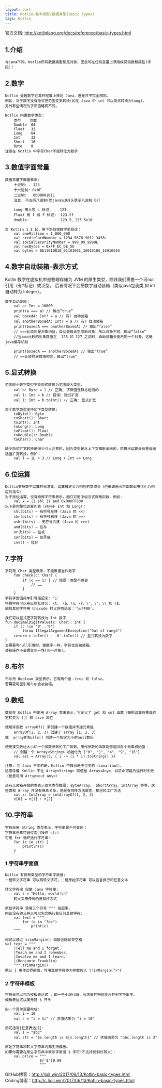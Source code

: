 ```yaml
---
layout: post
title: Kotlin-基本类型/数据类型(Basic Types)
tags: Kotlin
---
```

官方文档: http://kotlinlang.org/docs/reference/basic-types.html

## 1.介绍
    与java不同，Kotlin所有数据类型都是对象，因此可在任何变量上调用成员函数和属性(字段)！

## 2.数字
    Kotlin 处理数字在某种程度上接近 Java，但是并不完全相同。
    例如，对于数字没有隐式把范围变宽转换(如在 Java 中 int 可以隐式转换为long)，
    另外有些情况的字面值略有不同。

    Kotlin 内置数字类型：
        类型    位数
        Double  64
        Float   32
        Long    64
        Int     32
        Short   16
        Byte    8
    注意在 Kotlin 中字符Char不能转化为数字

## 3.数值字面常量
    数值常量字面值表示:
        十进制:   123        
        十六进制: 0x0F
        二进制:   0b00001011
        注意: 不支持八进制(而java以0开头表示八进制 07)

        Long 用大写 L 标记:    123L  
        Float 用 f 或 F 标记:  123.5f
        double：              123.5、123.5e10

    自 Kotlin 1.1 起，用下划线使数字更易读：   
        val oneMillion = 1_000_000
        val creditCardNumber = 1234_5678_9012_3456L
        val socialSecurityNumber = 999_99_9999L
        val hexBytes = 0xFF_EC_DE_5E
        val bytes = 0b11010010_01101001_10010100_10010010

## 4.数字自动装箱-表示方式
   Kotlin 数字在虚拟机中是物理存储为 JVM 的原生类型，除非我们需要一个可null引用（有?标记）或泛型。 后者情况下会把数字自动装箱（类似java包装类,如 int 自动转为 Integer）。

    数字自动装箱：
        val a: Int = 10000
        print(a === a) // 输出“true”
        val boxedA: Int? = a // 有? 自动装箱
        val anotherBoxedA: Int? = a // 有? 自动装箱
        print(boxedA === anotherBoxedA) // 输出“false”
        // ===比较的是对象地址，自动装箱会生成新对象，所以对象不同，输出“false”
        //当===比较的对象数值在 -128 和 127 之间时，自动装箱会重用同一个对象，这是java缓存机制

        print(boxedA == anotherBoxedA) // 输出“true”
        // ==比较的是数值相同，输出“true”

## 5.显式转换
    范围较小数字类型不能隐式转换为范围较大类型。
        val b: Byte = 1 // 正确, 字面值是静态检测的
        val i: Int = b // 错误: 隐式扩宽
        val i: Int = b.toInt() // 正确: 显式扩宽

    每个数字类型支持如下类型转换:
        toByte(): Byte
        toShort(): Short
        toInt(): Int
        toLong(): Long
        toFloat(): Float
        toDouble(): Double
        toChar(): Char

    缺少隐式扩宽转换是很少引人注意的，因为类型是从上下文推断出来的，而算术运算会有重载做适当扩宽转换，例如：
        val l = 1L + 3 // Long + Int => Long

## 6.位运算
    Kotlin支持数字运算的标准集，运算被定义为相应的类成员（但编译器会将函数调用优化为相应的指令）
    对于按位运算，没有特殊字符来表示，而只可用中缀方式调用函数，例如:
        val x = (1 shl 2) and 0x000FF000
    以下是完整位运算列表（只用于 Int 和 Long）：
        shl(bits) – 有符号左移 (Java 的 <<)
        shr(bits) – 有符号右移 (Java 的 >>)
        ushr(bits) – 无符号右移 (Java 的 >>>)
        and(bits) – 位与
        or(bits) – 位或
        xor(bits) – 位异或
        inv() – 位非

## 7.字符
    字符用 Char 类型表示，不能直接当作数字
        fun check(c: Char) {
            if (c == 1) { // 错误：类型不兼容
                // ……
            }
        }
    字符字面值用单引号括起来: '1' 
    特殊字符可以用反斜杠转义: \t、 \b、\n、\r、\'、\"、\\ 和 \$。 
    编码其他字符用 Unicode 转义序列语法：'\uFF00'。

    我们可以显式把字符转换为 Int 数字
    fun decimalDigitValue(c: Char): Int {
        if (c !in '0'..'9')
            throw IllegalArgumentException("Out of range")
        return c.toInt() - '0'.toInt() // 显式转换为数字
    }
    当需要可null引用时，像数字一样，字符也会被装箱。
    装箱操作不会保留同一性(同一对象)。

## 8.布尔
    布尔用 Boolean 类型表示，它有两个值：true 和 false。
    若需要可空引用布尔会被装箱。

## 9.数组
    数组在 Kotlin 中使用 Array 类来表示，它定义了 get 和 set 函数（按照运算符重载约定转变为 []）和 size 属性

    使用库函数 arrayOf() 来创建一个数组并传递元素值
        arrayOf(1, 2, 3) 创建了 array [1, 2, 3]
    或  arrayOfNulls() 创建一个指定大小的null数组

    使用接受数组大小和一个函数参数的工厂函数，用作参数的函数能够返回每个元素初始值：
        // 创建一个 Array<String> 初始化为 ["0", "1", "4", "9", "16"]
        val asc = Array(5, { i -> (i * i).toString() })

    注意: 与 Java 不同的是，Kotlin 中数组是不型变的（invariant）。
    这意味着 Kotlin 不让 Array<String> 赋值给 Array<Any>，以防止可能的运行时失败（但是可用 Array<out Any>）

    还有无装箱开销的类表示原生类型数组: ByteArray、 ShortArray、IntArray 等等，这些类和 Array 并没有继承关系，但是有同样方法属性，相应的工厂方法
        val x: IntArray = intArrayOf(1, 2, 3)
        x[0] = x[1] + x[2]

## 10.字符串   
    字符串用 String 类型表示，字符串是不可变的；
    字符串元素可通过索引操作 s[i]
    可用 for 循环迭代字符串:
        for (c in str) {
            println(c)
        }

### 1.字符串字面值
    Kotlin 有两种类型的字符串字面值: 
    一是转义字符串 可以有转义字符，二是原始字符串 可以包含换行和任意文本

    转义字符串 很像 Java 字符串:
        val s = "Hello, world!\n"
        转义采用传统的反斜杠方式

    原始字符串 使用三个引号 """ 括起来，
    内部没有转义并且可以包含换行和任何其他字符:
        val text = """
            for (c in "foo")
                print(c)
        """

    你可以通过 trimMargin() 函数去除前导空格：
    val text = """
        |Tell me and I forget.
        |Teach me and I remember.
        |Involve me and I learn.
        |(Benjamin Franklin)
        """.trimMargin()
    默认 | 用作边界前缀，可用其他字符作为参数传入 trimMargin(">")

### 2.字符串模板
    字符串可以包含模板表达式 ，即一些小段代码，会求值并把结果合并到字符串中。 
    模板表达式以美元符 $ 开头
    
    由一个简单变量构成:
        val i = 10
        val s = "i = $i" // 求值结果为 "i = 10"

    用花括号{任意表达式}:
        val s = "abc"
        val str = "$s.length is ${s.length}" // 求值结果为 "abc.length is 3"
        
    原始字符串和转义字符串内都支持模板。 
    如果你需要在原生字符串中表示字面值 $ 字符(不支持反斜杠转义)：
        val price = """
                    ${'$'}9.99
                    """

GitHub博客：http://lioil.win/2017/06/13/Kotlin-basic-types.html   
Coding博客：http://c.lioil.win/2017/06/13/Kotlin-basic-types.html